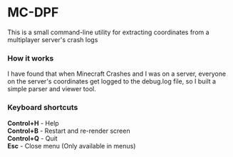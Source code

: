 # MC-DPF
This is a small command-line utility for extracting coordinates from a multiplayer server's crash logs

### How it works
I have found that when Minecraft Crashes and I was on a server, everyone on the server's coordinates get logged to the debug.log file, so I built a simple parser and viewer tool.


### Keyboard shortcuts
**Control+H** - Help<br>
**Control+B** - Restart and re-render screen<br>
**Control+Q** - Quit<br>
**Esc**               - Close menu (Only available in menus)<br>

